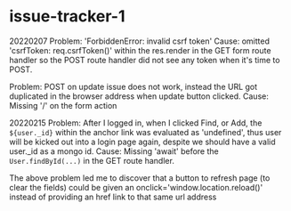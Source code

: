 # issue-tracker-1
20220207
Problem: 'ForbiddenError: invalid csrf token'
Cause: omitted 'csrfToken: req.csrfToken()' within the res.render in the GET form route handler so the POST route handler did not see any token when it's time to POST.

Problem: POST on update issue does not work, instead the URL got duplicated in the browser address when update button clicked.
Cause: Missing '/' on the form action


20220215
Problem: After I logged in, when I clicked Find, or Add, the `${user._id}` within
the anchor link was evaluated as 'undefined', thus user will be kicked out into a login page again, despite we should have a valid user._id as a mongo id.
Cause: Missing 'await' before the `User.findById(...)` in the GET route handler.

The above problem led me to discover that a button to refresh page (to clear the fields) could be given an onclick='window.location.reload()' instead of providing an href link to that same url address

